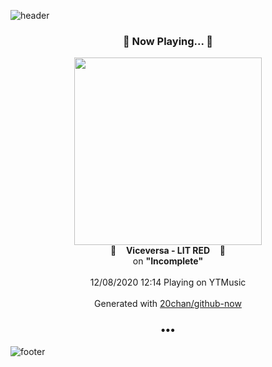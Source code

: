![header](https://capsule-render.vercel.app/api?type=wave&height=170&section=header&text=Hi.%20I'm%20SHIFT&fontColor=090707&fontAlignX=45&fontAlignY=65&fontSize=100)

<h3 align="center">🎵 Now Playing... 🎵</h3>
<p align="center">
  <a href="https://music.youtube.com/channel/UC_3AeIAcbi01OChGkTanuuQ">
    <img width="300" src="https://lh3.googleusercontent.com/i9uJ6wlxR_oFCRCcvUGp1AG4ag5a3k4LRCWKiWkOMHh1cn3iDJV2WvUN3EHSYvnkmbygjTJugf27o5Xgsg">
  </a>
  <br>
  🎵&nbsp&nbsp&nbsp <b>Viceversa - LIT RED</b> &nbsp&nbsp&nbsp🎵
  <br>
  on <b>"Incomplete"</b>
  
  <br />
  <br />
  12/08/2020 12:14 Playing on YTMusic
  <br />
  <br />
  Generated with <a href="https://github.com/20chan/github-now">20chan/github-now</a>
</p>

<h3 align="center">•••</h3>

![footer](https://capsule-render.vercel.app/api?type=wave&height=150&section=footer)
